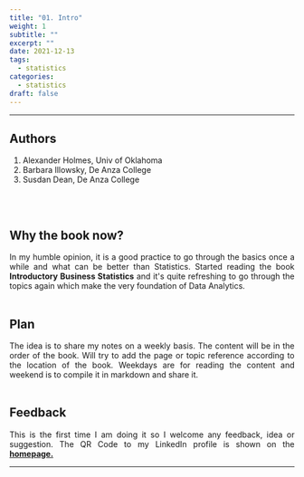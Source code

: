 ```yaml
---
title: "01. Intro"
weight: 1
subtitle: ""
excerpt: ""
date: 2021-12-13
tags:
  - statistics
categories:
  - statistics
draft: false
---
```

<style>
body {
text-align: justify
}
</style>
---
## Authors
1) Alexander Holmes, Univ of Oklahoma
2) Barbara Illowsky, De Anza College
3) Susdan Dean, De Anza College
</br>
</br>

## Why the book now?

In my humble opinion, it is a good practice to go through the basics once a while and what can be better than Statistics. Started reading the book <b>Introductory Business Statistics</b> and it's quite refreshing to go through the topics again which make the very foundation of Data Analytics.
</br>
</br>

## Plan

The idea is to share my notes on a weekly basis. The content will be in the order of the book. Will try to add the page or topic reference according to the location of the book. Weekdays are for reading the content and weekend is to compile it in markdown and share it.
</br>
</br>

## Feedback

This is the first time I am doing it so I welcome any feedback, idea or suggestion. The QR Code to my LinkedIn profile is shown on the <b><a href="https://sumit.rbind.io">homepage.</a></b>

---

